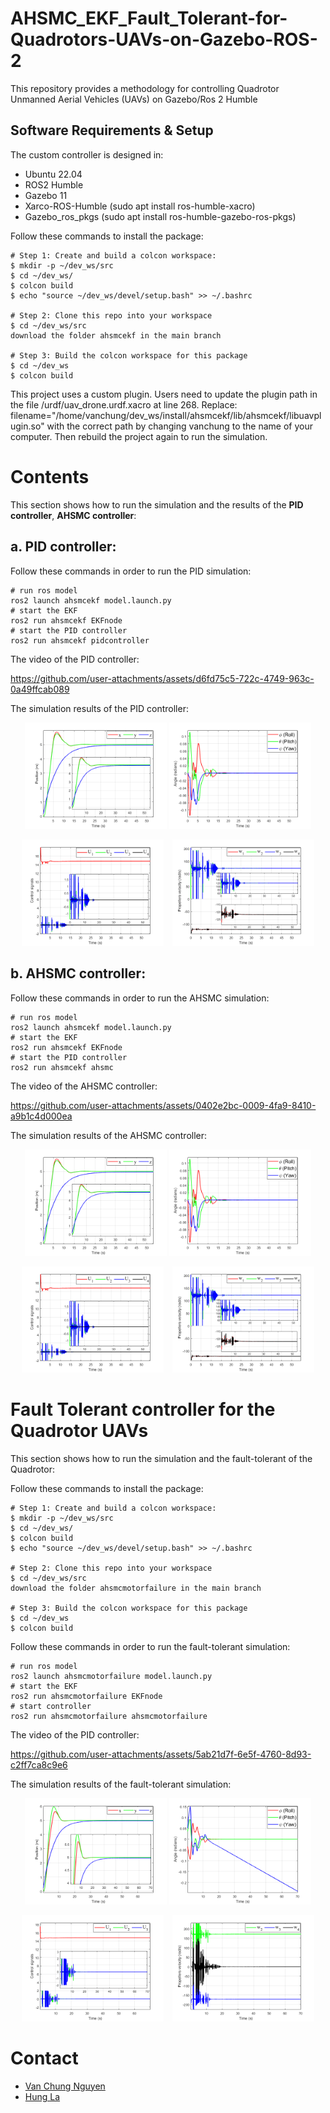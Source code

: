 # AHSMC_EKF_Fault_Tolerant-for-Quadrotors-UAVs-on-Gazebo-ROS-2
This repository provides a methodology for controlling Quadrotor Unmanned Aerial Vehicles (UAVs) on Gazebo/Ros 2 Humble

## Software Requirements & Setup

The custom controller is designed in:

- Ubuntu 22.04
- ROS2 Humble
- Gazebo 11
- Xarco-ROS-Humble (sudo apt install ros-humble-xacro)
- Gazebo_ros_pkgs (sudo apt install ros-humble-gazebo-ros-pkgs)

Follow these commands to install the package:

```shell
# Step 1: Create and build a colcon workspace:
$ mkdir -p ~/dev_ws/src
$ cd ~/dev_ws/
$ colcon build
$ echo "source ~/dev_ws/devel/setup.bash" >> ~/.bashrc

# Step 2: Clone this repo into your workspace
$ cd ~/dev_ws/src
download the folder ahsmcekf in the main branch

# Step 3: Build the colcon workspace for this package
$ cd ~/dev_ws
$ colcon build
```
This project uses a custom plugin. Users need to update the plugin path in the file /urdf/uav_drone.urdf.xacro at line 268. Replace: filename="/home/vanchung/dev_ws/install/ahsmcekf/lib/ahsmcekf/libuavplugin.so" with the correct path by changing vanchung to the name of your computer. Then rebuild the project again to run the simulation.

# Contents
This section shows how to run the simulation and the results of the **PID controller**, **AHSMC controller**:

## a. **PID controller:**   

Follow these commands in order to run the PID simulation:

```
# run ros model
ros2 launch ahsmcekf model.launch.py
# start the EKF
ros2 run ahsmcekf EKFnode
# start the PID controller
ros2 run ahsmcekf pidcontroller
```
The video of the PID controller: 


https://github.com/user-attachments/assets/d6fd75c5-722c-4749-963c-0a49ffcab089


The simulation results of the PID controller: 

<p align="center">
    <img src="ahsmcekf/figures/positionahsmc.png" style="display: inline-block; width: 45%;" />
    <img src="ahsmcekf/figures/angularahsmc.png" style="display: inline-block; width: 45%;" />
</p>


<p align="center">
    <img src="ahsmcekf/figures/controlahsmc.png" style="display: inline-block; width: 45%; margin-right: 2%;" />
    <img src="ahsmcekf/figures/propellerahsmc.png" style="display: inline-block; width: 45%;" />
</p>


## b. **AHSMC controller:**   

Follow these commands in order to run the AHSMC simulation:

```
# run ros model
ros2 launch ahsmcekf model.launch.py
# start the EKF
ros2 run ahsmcekf EKFnode
# start the PID controller
ros2 run ahsmcekf ahsmc
```
The video of the AHSMC controller: 


https://github.com/user-attachments/assets/0402e2bc-0009-4fa9-8410-a9b1c4d000ea


The simulation results of the AHSMC controller: 

<p align="center">
    <img src="ahsmcekf/figures/positionahsmc.png" style="display: inline-block; width: 45%;" />
    <img src="ahsmcekf/figures/angularahsmc.png" style="display: inline-block; width: 45%;" />
</p>


<p align="center">
    <img src="ahsmcekf/figures/controlahsmc.png" style="display: inline-block; width: 45%; margin-right: 2%;" />
    <img src="ahsmcekf/figures/propellerahsmc.png" style="display: inline-block; width: 45%;" />
</p>

# Fault Tolerant controller for the Quadrotor UAVs
This section shows how to run the simulation and the fault-tolerant of the Quadrotor:

Follow these commands to install the package:

```shell
# Step 1: Create and build a colcon workspace:
$ mkdir -p ~/dev_ws/src
$ cd ~/dev_ws/
$ colcon build
$ echo "source ~/dev_ws/devel/setup.bash" >> ~/.bashrc

# Step 2: Clone this repo into your workspace
$ cd ~/dev_ws/src
download the folder ahsmcmotorfailure in the main branch

# Step 3: Build the colcon workspace for this package
$ cd ~/dev_ws
$ colcon build
```

Follow these commands in order to run the fault-tolerant simulation:

```
# run ros model
ros2 launch ahsmcmotorfailure model.launch.py
# start the EKF
ros2 run ahsmcmotorfailure EKFnode
# start controller
ros2 run ahsmcmotorfailure ahsmcmotorfailure

```
The video of the PID controller: 


https://github.com/user-attachments/assets/5ab21d7f-6e5f-4760-8d93-c2ff7ca8c9e6

The simulation results of the fault-tolerant simulation: 

<p align="center">
    <img src="ahsmcmotorfailure/figures/positionfailure.png" style="display: inline-block; width: 45%;" />
    <img src="ahsmcmotorfailure/figures/angularfailure.png" style="display: inline-block; width: 45%;" />
</p>


<p align="center">
    <img src="ahsmcmotorfailure/figures/controlfailure.png" style="display: inline-block; width: 45%; margin-right: 2%;" />
    <img src="ahsmcmotorfailure/figures/propellerfailure.png" style="display: inline-block; width: 45%;" />
</p>

# Contact
- [Van Chung Nguyen](mailto:vanchungn@.unr.edu)
- [Hung La](mailto:hla@unr.edu)
